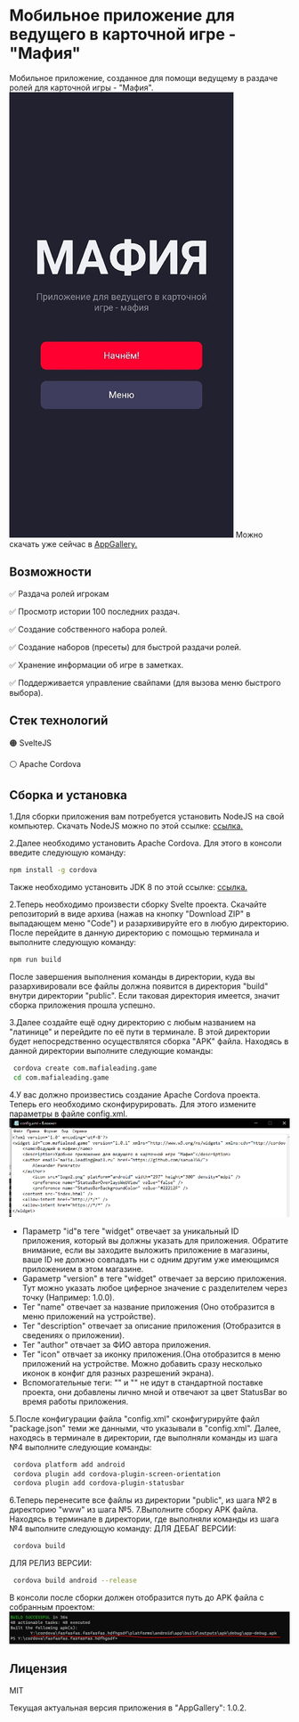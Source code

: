 # Мобильное приложение для ведущего в карточной игре - "Мафия"

Мобильное приложение, созданное для помощи ведущему в раздаче ролей для карточной игры - "Мафия".
![image info](./MDImages/mainImg.jpg)
Можно скачать уже сейчас в [AppGallery.](https://clck.ru/sQtis)

## Возможности

✅ Раздача ролей игрокам

✅ Просмотр истории 100 последних раздач.

✅ Создание собственного набора ролей.

✅ Создание наборов (пресеты) для быстрой раздачи ролей.

✅ Хранение информации об игре в заметках.

✅ Поддерживается управление свайпами (для вызова меню быстрого выбора).

## Стек технологий
🟠 SvelteJS

⚪ Apache Cordova

## Сборка и установка

1.Для сборки приложения вам потребуется установить NodeJS на свой компьютер.
Скачать NodeJS можно по этой ссылке: [ссылка.](https://nodejs.org/ru/)

2.Далее необходимо установить Apache Cordova. 
Для этого в консоли введите следующую команду:
```sh
npm install -g cordova
```
Также необходимо установить JDK 8 по этой ссылке: [ссылка.](https://www.oracle.com/cis/java/technologies/javase/javase8-archive-downloads.html)

2.Теперь необходимо произвести сборку Svelte проекта.
Скачайте репозиторий в виде архива (нажав на кнопку "Download ZIP" в выпадающем меню "Code") и разархивируйте его в любую директорию.
После перейдите в данную директорию с помощью терминала и выполните следующую команду:
```sh
npm run build
```
После завершения выполнения команды в директории, куда вы разархивировали все файлы должна появится в директория "build" внутри директории "public". 
Если таковая директория имеется, значит сборка приложения прошла успешно.

3.Далее создайте ещё одну директорию с любым названием на "латинице" и перейдите по её пути в терминале.
В этой директории будет непосредственно осуществлятся сборка "APK" файла.
Находясь в данной директории выполните следующие команды:
```sh
 cordova create com.mafialeading.game
 cd com.mafialeading.game
```
4.У вас должно произвестись создание Apache Cordova проекта.
Теперь его необходимо сконфирурировать. Для этого измените параметры в файле config.xml.
![image info](./MDImages/configxml.png)
- Параметр "id"в теге "widget" отвечает за уникальный ID приложения, который вы должны указать для приложения. Обратите внимание, если вы заходите выложить приложение в магазины, ваше ID не должно совпадать ни с одним другим уже имеющимся приложением в этом магазине.
- Gараметр "version" в теге "widget" отвечает за версию приложения. Тут можно указать любое циферное значение с разделителем через точку (Например: 1.0.0).
- Тег "name" отвечает за название приложения (Оно отобразится в меню приложений на устройстве).
- Тег "description" отвечает за описание приложения (Отобразится в сведениях о приложении).
- Тег "author" отвчает за ФИО автора приложения.
- Тег "icon" отвчает за иконку приложения.(Она отобразится в меню приложений на устройстве. Можно добавить сразу несколько иконок в конфиг для разных разрешений экрана).
- Вспомогательные теги: "<preference name="StatusBarOverlaysWebView" value="false" />" и "<preference name="StatusBarBackgroundColor" value="#22212F" />" не идут в стандартной поставке проекта, они добавлены лично мной и отвечают за цвет StatusBar во время работы приложения.

5.После конфигурации файла "config.xml" сконфигурируйте файл "package.json" теми же данными, что указывали в "config.xml". 
Далее, находясь в терминале в директории, где выполняли команды из шага №4 выполните следующие команды:
```sh
 cordova platform add android
 cordova plugin add cordova-plugin-screen-orientation
 cordova plugin add cordova-plugin-statusbar
```

6.Теперь перенесите все файлы из директории "public", из шага №2 в директорию "www" из шага №5.
7.Выполните сборку APK файла. Находясь в терминале в директории, где выполняли команды из шага №4 выполните следующую команду:
ДЛЯ ДЕБАГ ВЕРСИИ:
```sh
 cordova build
```
ДЛЯ РЕЛИЗ ВЕРСИИ:
```sh
 cordova build android --release 
```
В консоли после сборки должен отобразится путь до APK файла с собранным проектом:
![image info](./MDImages/consolePath.jpg)

## Лицензия

MIT

Текущая актуальная версия приложения в "AppGallery": 1.0.2.